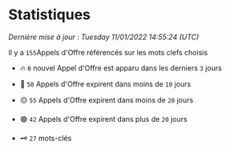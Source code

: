 # Statistiques


_Dernière mise à jour : Tuesday 11/01/2022 14:55:24 (UTC)_ 

Il y a `155`Appels d'Offre référencés sur les mots clefs choisis

- 🔥 `0` nouvel Appel d'Offre est apparu dans les derniers `3` jours
- 🔴  `58` Appels d'Offre expirent dans moins de `10` jours
- 🟡  `55` Appels d'Offre expirent dans moins de `20` jours
- 🟢  `42` Appels d'Offre expirent dans plus de `20` jours

- 🗝 `27` mots-clés